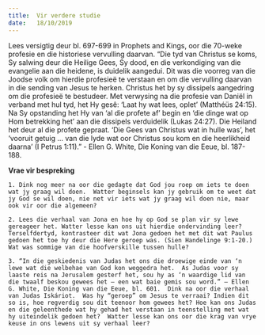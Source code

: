 ```yaml
---
title:  Vir verdere studie
date:   18/10/2019
---
```


Lees versigtig deur bl. 697-699 in Prophets and Kings, oor die 70-weke profesie en die historiese vervulling daarvan. “Die tyd van Christus se koms, Sy salwing deur die Heilige Gees, Sy dood, en die verkondiging van die evangelie aan die heidene, is duidelik aangedui. Dit was die voorreg van die Joodse volk om hierdie profesieë te verstaan en om die vervulling daarvan in die sending van Jesus te herken.  Christus het by sy dissipels aangedring om die profesieë te bestudeer.  Met verwysing na die profesie van Daniël in verband met hul tyd, het Hy gesê:  ‘Laat hy wat lees, oplet’ (Matthéüs 24:15).  Na Sy opstanding het Hy van ‘al die profete af’ begin en ‘die dinge wat op Hom betrekking het’ aan die dissipels verduidelik (Lukas 24:27). Die Heiland het deur al die profete gepraat. ‘Die Gees van Christus wat in hulle was’, het ‘vooruit getuig ... van die lyde wat oor Christus sou kom en die heerlikheid daarna’ (I Petrus 1:11).” - Ellen G. White, Die Koning van die Eeue, bl. 187-188. 

**Vrae vir bespreking** 

`1. Dink nog meer na oor die gedagte dat God jou roep om iets te doen wat jy graag wil doen.  Watter beginsels kan jy gebruik om te weet dat jy God se wil doen, nie net vir iets wat jy graag wil doen nie, maar ook vir oor die algemeen?` 

`2. Lees die verhaal van Jona en hoe hy op God se plan vir sy lewe gereageer het. Watter lesse kan ons uit hierdie ondervinding leer? Terselfdertyd, kontrasteer dit wat Jona gedoen het met dit wat Paulus gedoen het toe hy deur die Here geroep was. (Sien Handelinge 9:1-20.) Wat was sommige van die hoofverskille tussen hulle?` 

`3. “In die geskiedenis van Judas het ons die droewige einde van ‘n lewe wat die welbehae van God kon weggedra het.  As Judas voor sy laaste reis na Jerusalem gesterf het, sou hy as ‘n waardige lid van die twaalf beskou gewees het – een wat baie gemis sou word.” — Ellen G. White, Die Koning van die Eeue, bl. 601.  Dink na oor die verhaal van Judas Iskáriot.  Was hy “geroep” om Jesus te verraai? Indien dit so is, hoe regverdig sou dit teenoor hom gewees het? Hoe kan ons Judas en die geleenthede wat hy gehad het verstaan in teenstelling met wat hy uiteindelik gedoen het?  Watter lesse kan ons oor die krag van vrye keuse in ons lewens uit sy verhaal leer?`